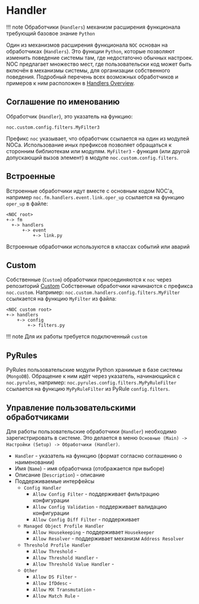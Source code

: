 # Handler

<!-- prettier-ignore -->
!!! note
    Обработчики (`Handlers`) механизм расширения функционала требующий
    базовое знание `Python`

Один из механизмов расширения функционала `NOC` основан на обработчиках (`Handlers`). Это функции `Python`, 
которые позволяют изменить поведение системы там, где недостаточно обычных настроек. 
NOC предлагает множество мест, где пользовательски код может быть включён в механизмы системы, для 
организации собственного поведения. Подробный перечень всех возможных обработчиков и примеров к ним расположен в 
[Handlers Overview](../../../../dev/reference/handlers/index.md).


## Соглашение по именованию

Обработчик (`Handler`), это указатель на функцию:

```
noc.custom.config.filters.MyFilter3
```

Префикс `noc` указывает, что обработчик ссылается на один из модулей NOCа. Использование иных префиксов 
позволяет обращаться к сторонним библиотекам или модулям. 
`MyFilter3` - функция (или другой допускающий вызов элемент) в модуле `noc.custom.config.filters`.

## Встроенные

Встроенные обработчики идут вместе с основным кодом NOC'a, например 
`noc.fm.handlers.event.link.oper_up` ссылается на функцию `oper_up` в файле:

```
<NOC root>
+-> fm
  +-> handlers
      +-> event
          +-> link.py
```

Встроенные обработчики используются в классах событий или аварий 

## Custom

Собственные (`Custom`) обработчики присоединяются к `noc` через репозиторий [Custom](../../../../dev/reference/custom/index.md) 
Собственные обработчики начинаются с префикса `noc.custom`. 
Например: `noc.custom.handlers.config.filters.MyFilter` ссылкается на функцию `MyFilter` из файла:

```
<NOC custom root>
+-> handlers
    +-> config
        +-> filters.py
```
<!-- prettier-ignore -->
!!! note
    Для их работы требуется подключенный `custom`

## PyRules

PyRules пользовательские модули Python хранимые в базе системы (`MongoDB`). Обращение к ним идёт через 
указатель, начинающийся с `noc.pyrules`, например: `noc.pyrules.config.filters.MyPyRuleFilter` 
ссылается на функцию `MyPyRuleFilter` из PyRule `config.filters`.


## Управление пользовательскими обработчиками

Для работы пользовательские обработчики (`Handler`)  необходимо зарегистрировать в системе. Это делается в 
меню `Основные (Main) -> Настройки (Setup) -> Обработчики (Handler)`.

* `Handler` - указатель на функцию (формат согласно соглашению о наименовании)
* Имя (`Name`) - имя обработчика (отображается при выборе)
* Описание (`Description`) - описание
* Поддерживаемые интерфейсы
    * `Config Handler`
        * `Allow Config Filter` - поддерживает фильтрацию конфигурации
        * `Allow Config Validation` - поддерживает валидацию конфигурации
        * `Allow Config Diff Filter` - поддерживает 
    * `Managed Object Profile Handler`
        * `Allow Housekeeping` - поддерживает `Housekeeper`
        * `Allow Resolver` - поддерживает механизм `Address Resolver` 
    * `Threshold Profile Handler`
        * `Allow Threshold` - 
        * `Allow Threshold Handler` - 
        * `Allow Threshold Value Handler` -  
    * `Other`
        * `Allow DS Filter` - 
        * `Allow IfDdesc` - 
        * `Allow MX Transmutation` - 
        * `Allow Match Rule` - 



